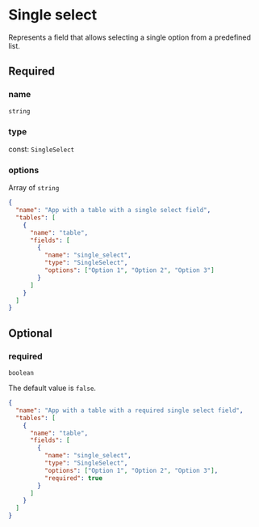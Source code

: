# Single select

Represents a field that allows selecting a single option from a predefined list.

## Required

### name

`string`

### type

const: `SingleSelect`

### options

Array of `string`

```json
{
  "name": "App with a table with a single select field",
  "tables": [
    {
      "name": "table",
      "fields": [
        {
          "name": "single_select",
          "type": "SingleSelect",
          "options": ["Option 1", "Option 2", "Option 3"]
        }
      ]
    }
  ]
}
```

## Optional

### required

`boolean`

The default value is `false`.

```json
{
  "name": "App with a table with a required single select field",
  "tables": [
    {
      "name": "table",
      "fields": [
        {
          "name": "single_select",
          "type": "SingleSelect",
          "options": ["Option 1", "Option 2", "Option 3"],
          "required": true
        }
      ]
    }
  ]
}
```
